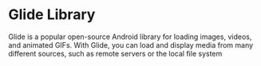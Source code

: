 # Glide Library 
Glide is a popular open-source Android library for loading images, videos, and animated GIFs. With Glide, you can load and display media from many different sources, such as remote servers or the local file system
